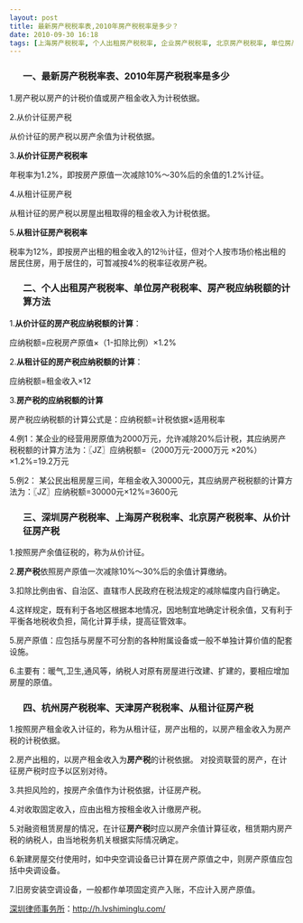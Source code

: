 ```yaml
---
layout: post
title: 最新房产税税率表,2010年房产税税率是多少？
date: 2010-09-30 16:18
tags: [上海房产税税率, 个人出租房产税税率, 企业房产税税率, 北京房产税税率, 单位房产税税率, 天津房产税税率, 杭州房产税税率, 深圳房产律师咨询, 深圳房产税税率, 租房房产税税率, 税]
---
```

<ol>
<h3>一、最新房产税税率表、2010年房产税税率是多少</h3>
</ol>
1.房产税以房产的计税价值或房产租金收入为计税依据。

2.从价计征房产税

从价计征的房产税以房产余值为计税依据。

3.<strong>从价计征房产税税率</strong>

年税率为1.2%，即按房产原值一次减除10%～30%后的余值的1.2%计征。

4.从租计征房产税

从租计征的房产税以房屋出租取得的租金收入为计税依据。

5.<strong>从租计征房产税税率</strong>

税率为12%，即按房产出租的租金收入的12％计征，但对个人按市场价格出租的居民住房，用于居住的，可暂减按4%的税率征收房产税。
<ol>
<h3>二、个人出租房产税税率、单位房产税税率、房产税应纳税额的计算方法</h3>
</ol>
1.<strong>从价计征的房产税应纳税额的计算</strong>：

应纳税额=应税房产原值×（1-扣除比例）×1.2%

2.<strong>从租计征的房产税应纳税额的计算</strong>：

应纳税额=租金收入×12

3.<strong>房产税的应纳税额的计算</strong>

房产税应纳税额的计算公式是：应纳税额=计税依据×适用税率

4.例1：某企业的经营用房原值为2000万元，允许减除20%后计税，其应纳房产税税额的计算方法为：〖JZ〗应纳税额=（2000万元-2000万元 ×20%）×1.2%=19.2万元

5.例2： 某公民出租房屋三间，年租金收入30000元，其应纳房产税税额的计算方法为：〖JZ〗应纳税额=30000元×12%=3600元
<ol>
<h3>三、深圳房产税税率、上海房产税税率、北京房产税税率、从价计征房产税</h3>
</ol>
1.按照房产余值征税的，称为从价计征。

2.<strong>房产税</strong>依照房产原值一次减除10%～30%后的余值计算缴纳。

3.扣除比例由省、自治区、直辖市人民政府在税法规定的减除幅度内自行确定。

4.这样规定，既有利于各地区根据本地情况，因地制宜地确定计税余值，又有利于平衡各地税收负担，简化计算手续，提高征管效率。

5.房产原值：应包括与房屋不可分割的各种附属设备或一般不单独计算价值的配套设施。

6.主要有：暖气,卫生,通风等，纳税人对原有房屋进行改建、扩建的，要相应增加房屋的原值。
<ol>
<h3>四、杭州房产税税率、天津房产税税率、从租计征房产税</h3>
</ol>
1.按照房产租金收入计征的，称为从租计征，房产出租的，以房产租金收入为房产税的计税依据。

2.房产出租的，以房产租金收入为<strong>房产税</strong>的计税依据。 对投资联营的房产，在计征房产税时应予以区别对待。

3.共担风险的，按房产余值作为计税依据，计征房产税。

4.对收取固定收入，应由出租方按租金收入计缴房产税。

5.对融资租赁房屋的情况，在计征<strong>房产税</strong>时应以房产余值计算征收，租赁期内房产税的纳税人，由当地税务机关根据实际情况确定。

6.新建房屋交付使用时，如中央空调设备已计算在房产原值之中，则房产原值应包括中央调设备。

7.旧房安装空调设备，一般都作单项固定资产入账，不应计入房产原值。

<a href="http://h.lvshiminglu.com/">深圳律师事务所</a>：<a href="http://h.lvshiminglu.com/">http://h.lvshiminglu.com/</a>

